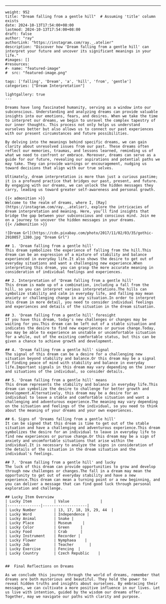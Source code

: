 ---
    weight: 952
    title: "Dream falling from a gentle hill"  # Assuming 'title' column exists
    date: 2024-10-13T17:54:00+08:00
    lastmod: 2024-10-13T17:54:00+08:00
    draft: false
    author: "ray"
    authorLink: "https://instagram.com/ray._.atelier"
    description: "Discover how 'Dream falling from a gentle hill' can interpret your future and uncover its significant meanings in your life."
    #images: []
    #resources:
    #- name: "featured-image"
    #  src: "featured-image.png"
    
    tags: ['falling', 'Dream', 'a', 'hill', 'from', 'gentle']
    categories: ["Dream Interpretation"]
    
    lightgallery: true
    ---
    
    Dreams have long fascinated humanity, serving as a window into our subconscious. Understanding and analyzing dreams can provide valuable insights into our emotions, fears, and desires. When we take the time to interpret our dreams, we begin to unravel the complex tapestry of our inner thoughts. This process not only helps us understand ourselves better but also allows us to connect our past experiences with our present circumstances and future possibilities.
    
    By delving into the meanings behind specific dreams, we can gain clarity about unresolved issues from our past. These dreams often reflect our memories, traumas, and lessons learned, reminding us of what we need to confront or embrace. Moreover, dreams can serve as a guide for our future, revealing our aspirations and potential paths we may take. They can provide warnings or encouragement, nudging us toward decisions that align with our true selves.
    
    Ultimately, dream interpretation is more than just a curious pastime; it is a profound practice that bridges our past, present, and future. By engaging with our dreams, we can unlock the hidden messages they carry, leading us toward greater self-awareness and personal growth.
    
    {{< admonition >}}
    Welcome to the realm of dreams, where I, [Ray](https://instagram.com/ray._.atelier), explore the intricacies of dream interpretation and meaning. Here, you’ll find insights that bridge the gap between your subconscious and conscious mind. Join me on a journey to uncover the hidden messages in your dreams.
    {{< /admonition >}}
    
    ![Dream Grl](https://cdn.pixabay.com/photo/2017/11/02/03/35/gothic-2910057_1280.jpg "Dream Grl")
    
    ## 1. 'Dream falling from a gentle hill'
    This dream symbolizes the experience of falling from the hill.This dream can be an expression of a mixture of stability and balance experienced in everyday life.It also shows the desire to get out of everyday situations and want a challenging new experience.When interpreting this dream, you can grasp the more accurate meaning in consideration of individual feelings and experiences.
    
    ## 2. Interpretation of 'Dream falling from a gentle hill'
    This dream is made up of a combination, including a fall from the hill, so you can interpret various interpretations.The hills can symbolize stability and calm in everyday life, and falling may mean anxiety or challenging change in any situation.In order to interpret this dream in more detail, you need to consider individual feelings and experiences and details of the situation in the dream situation.
    
    ## 3. 'Dream falling from a gentle hill' foresight
    If you have this dream, today's new challenges or changes may be waiting for you.This dream can be left out of a stable situation and indicates the desire to find new experiences or pursue change.Today, you may be able to experience an unstable or uncomfortable situation for a while, out of the existing comfortable status, but this can be given a chance to achieve growth and development.
    
    ## 4. 'Dream falling from a gentle hill' signal
    The signal of this dream can be a desire for a challenging new situation beyond stability and balance.Or this dream may be a signal of finding peace of mind with stability and balance in everyday life.Important signals in this dream may vary depending on the inner and situations of the individual, so consider details.
    
    ## 5. 'Dream falling from a gentle hill' means
    This dream represents the stability and balance in everyday life.This dream can symbolize the desire to challenge for better growth and development.Alternatively, this dream may be a desire for an individual to leave a stable and comfortable situation and want a challenging and adventurous experience.The meaning may vary depending on the situation and feelings of the individual, so you need to think about the meaning of your dreams and your own experiences.
    
    ## 6. Signs of 'Dreams falling from a gentle hill'
    It can be signed that this dream is time to get out of the stable situation and have a challenging and adventurous experience.This dream symbolizes the desire for an individual to leave in everyday life to find new experiences or pursue change.Or this dream may be a sign of anxiety and uncomfortable situations that arise within the individual.It is necessary to analyze the signs in consideration of the details of the situation in the dream situation and the individual's feelings.
    
    ## 7. 'Dream falling from a gentle hill' and lucky
    The luck of this dream can provide opportunities to grow and develop through new challenges or changes.The fall in a dream may mean the opportunity to get out of everyday stability and have a new experience.This dream can mean a turning point or a new beginning, and you can deliver a message that can find good luck through personal exploration and challenge.
    
    ## Lucky Item Overview
    | Lucky Item          | Value              |
    |---------------|--------------------|
    | Lucky Number        | 13, 17, 18, 19, 29, 44  |
    | Lucky Word          | Independence |
    | Lucky Animal        | Snake |
    | Lucky Place         | Museum     |
    | Lucky Color         | Green     |
    | Lucky Food          | Crab      |
    | Lucky Instrument    | Recorder |
    | Lucky Flower        | Nymphaea    |
    | Lucky Job           | Teacher       |
    | Lucky Exercise      | Fencing  |
    | Lucky Country       | Czech Republic    |
    
    
    ##  Final Reflections on Dreams
    
    As we conclude this journey through the world of dreams, remember that dreams are both mysterious and beautiful. They hold the power to reveal hidden truths and insights about ourselves. By embracing their messages, we can cultivate a more positive influence in our lives. Let us live with intention, guided by the wisdom our dreams offer. Together, may we navigate our paths with clarity and purpose.
    